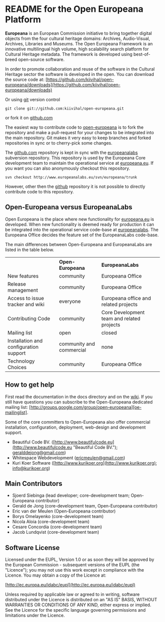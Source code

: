# README for the Open Europeana Platform #

**Europeana** is an European Commission initiative to bring together digital objects from the four cultural heritage domains: Archives, Audio-Visual, Archives, Libraries and Museums. The Open Europeana Framework is an innovative multilingual high volume, high scalability search platform for Cultural Heritage metadata. The framework is developed using best-of-breed open-source software.

In order to promote collaboration and reuse of the software in the Cultural Heritage sector the software is developed in the open. You can download the source code at: [https://github.com/kiivihal/open-europeana/downloads](https://github.com/kiivihal/open-europeana/downloads)

Or using [git] version control

	git clone git://github.com:kiivihal/open-europeana.git	

or fork it on [github.com][open-europeana]

The easiest way to contribute code to [open-europeana] is to fork the repository and make a pull-request for your changes to be integrated into the main repository. Git makes it very easy to keep branches and forked repositories in sync or to cherry-pick some changes.  

The [github.com][github] repository is kept in sync with the [europeanalabs] subversion repository. This repository is used by the Europeana Core development team to maintain the operational service at [europeana.eu]. If you want you can also anonymously checkout this repository.

	svn checkout http://www.europeanalabs.eu/svn/europeana/trunk

However, other then the [github] repository it is not possible to directly contribute code to this repository. 

## Open-Europeana versus EuropeanaLabs ##

Open Europeana is the place where new functionality for [europeana.eu] is developed. When new functionality is deemed ready for production it can be integrated into the operational service code-base at [europeanalabs]. The Europeana Office decides the feature set of the EuropeanaLabs code-base.

The main differences between Open-Europeana and EuropeanaLabs are listed in the table below.

<table>
    <tr> 
	    <th></th>
        <th align="left">Open-Europeana</th>
		<th align="left">EuropeanaLabs</th>
    </tr>
    <tr>
		<td>New features</td>
		<td>community</td>
		<td>Europeana Office</td>
	</tr>
    <tr>
		<td>Release management</td>
		<td>community</td>
		<td>Europeana Office</td>
	</tr>	
	<tr>
		<td>Access to issue tracker and wiki</td>
		<td>everyone</td>
		<td>Europeana office and related projects</td>
	</tr>
	<tr>
		<td>Contributing Code</td>
		<td>community</td>
		<td>Core Development team and related projects</td>
	</tr>
	<tr>
		<td>Mailing list</td>
		<td>open</td>
		<td>closed</td>
	</tr>
	<tr>
		<td>Installation and configuration support</td>
		<td>community and commercial</td>
		<td>none</td>
	</tr>
	<tr>
		<td>Technology Choices</td>
		<td>community</td>
		<td>Europeana Office</td>
	</tr>
</table>

## How to get help ##

First read the documentation in the docs directory and on the [wiki](https://github.com/kiivihal/open-europeana/wikis). If you still have questions you can subscribe to the Open-Europeana dedicated mailing list: [http://groups.google.com/group/open-europeana][oe-mailinglist]. 

Some of the core committers to Open-Europeana also offer commercial installation, configuration, deployment, web-design and development support. 

* Beautiful Code BV. ([http://www.beautifulcode.eu](http://www.beautifulcode.eu "Beautiful Code BV."); geralddejong@gmail.com)
* Whitespace Webdevelopment (ericmeulen@gmail.com)
* Kuri Koer Software ([http://www.kurikoer.org](http://www.kurikoer.org); info@kurikoer.org)

## Main Contributors ##

* Sjoerd Siebinga (lead developer; core-development team; Open-Europeana contributor)
* Gerald de Jong (core-development team, Open-Europeana contributor)
* Eric van der Meulen (Open-Europeana contributor)
* Borys Omelayenko (core-development team)
* Nicola Aloia (core-development team)
* Cesare Concordia (core-development team)
* Jacob Lundqvist (core-development team)

## Software License ##

Licensed under the EUPL, Version 1.0 or as soon they
will be approved by the European Commission - subsequent
versions of the EUPL (the "Licence");
you may not use this work except in compliance with the
Licence.
You may obtain a copy of the Licence at:

[http://ec.europa.eu/idabc/eupl](http://ec.europa.eu/idabc/eupl)

Unless required by applicable law or agreed to in
writing, software distributed under the Licence is
distributed on an "AS IS" BASIS,
WITHOUT WARRANTIES OR CONDITIONS OF ANY KIND, either
express or implied.
See the Licence for the specific language governing
permissions and limitations under the Licence.

[http://ec.europa.eu/idabc/eupl]: http://ec.europa.eu/idabc/eupl "EUPL license"
[open-europeana]: https://github.com/kiivihal/open-europeana "open europeana github repository"
[oe-downloads]: https://github.com/kiivihal/open-europeana/downloads "open europeana downloads"
[github]: http://www.github.com "github.com" 
[europeanalabs-svn]: http://www.europeanalabs.eu/svn/europeana/trunk "europeana labs SVN repository"
[europeanalabs]: http://www.europeanalabs.eu "europeanaLabs.eu"
[git]: http://git-scm.com/ "Git"
[europeana.eu]: http://www.europeana.eu "europeana home"
[oe-mailinglist]: http://groups.google.com/group/open-europeana "open europeana mailing list"
